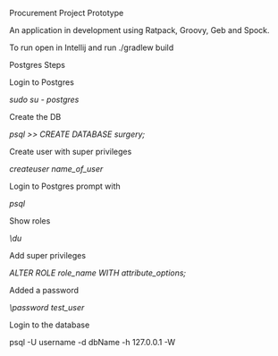 Procurement Project Prototype

An application in development using Ratpack, Groovy, Geb and Spock.

To run open in Intellij and run ./gradlew build

Postgres Steps

Login to Postgres

_sudo su - postgres_

Create the DB

_psql >> CREATE DATABASE surgery;_

Create user with super privileges

_createuser name_of_user_

Login to Postgres prompt with

_psql_

Show roles

_\du_

Add super privileges

_ALTER ROLE role_name WITH attribute_options;_

Added a password 

_\password test_user_

Login to the database 

psql -U username -d dbName -h 127.0.0.1 -W